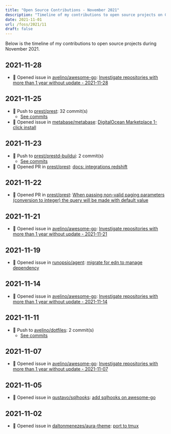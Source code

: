 ```yaml
---
title: "Open Source Contributions - November 2021"
description: "Timeline of my contributions to open source projects on GitHub during November 2021."
date: 2021-11-01
url: /foss/2021/11
draft: false
---
```


Below is the timeline of my contributions to open source projects during November 2021.

## 2021-11-28

- 🐛 Opened issue in [avelino/awesome-go](https://github.com/avelino/awesome-go): [Investigate repositories with more than 1 year without update - 2021-11-28](https://github.com/avelino/awesome-go/issues/3920)

## 2021-11-25

- 🔨 Push to [prest/prest](https://github.com/prest/prest): 32 commit(s)
  - [See commits](https://github.com/prest/prest/commits?author=avelino&since=2021-11-25T00:00:00Z&until=2021-11-25T23:59:59Z)
- 🐛 Opened issue in [metabase/metabase](https://github.com/metabase/metabase): [DigitalOcean Marketplace 1-click install](https://github.com/metabase/metabase/issues/19097)

## 2021-11-23

- 🔨 Push to [prest/prestd-buildui](https://github.com/prest/prestd-buildui): 2 commit(s)
  - [See commits](https://github.com/prest/prestd-buildui/commits?author=avelino&since=2021-11-23T00:00:00Z&until=2021-11-23T23:59:59Z)
- 🔀 Opened PR in [prest/prest](https://github.com/prest/prest): [docs: integrations redshift](https://github.com/prest/prest/pull/626)

## 2021-11-22

- 🔀 Opened PR in [prest/prest](https://github.com/prest/prest): [When passing non-valid paging parameters (conversion to integer) the query will be made with default value](https://github.com/prest/prest/pull/625)

## 2021-11-21

- 🐛 Opened issue in [avelino/awesome-go](https://github.com/avelino/awesome-go): [Investigate repositories with more than 1 year without update - 2021-11-21](https://github.com/avelino/awesome-go/issues/3911)

## 2021-11-19

- 🐛 Opened issue in [runopsio/agent](https://github.com/runopsio/agent): [migrate for edn to manage dependency](https://github.com/runopsio/agent/issues/32)

## 2021-11-14

- 🐛 Opened issue in [avelino/awesome-go](https://github.com/avelino/awesome-go): [Investigate repositories with more than 1 year without update - 2021-11-14](https://github.com/avelino/awesome-go/issues/3894)

## 2021-11-11

- 🔨 Push to [avelino/dotfiles](https://github.com/avelino/dotfiles): 2 commit(s)
  - [See commits](https://github.com/avelino/dotfiles/commits?author=avelino&since=2021-11-11T00:00:00Z&until=2021-11-11T23:59:59Z)

## 2021-11-07

- 🐛 Opened issue in [avelino/awesome-go](https://github.com/avelino/awesome-go): [Investigate repositories with more than 1 year without update - 2021-11-07](https://github.com/avelino/awesome-go/issues/3889)

## 2021-11-05

- 🐛 Opened issue in [qustavo/sqlhooks](https://github.com/qustavo/sqlhooks): [add sqlhooks on awesome-go](https://github.com/qustavo/sqlhooks/issues/48)

## 2021-11-02

- 🐛 Opened issue in [daltonmenezes/aura-theme](https://github.com/daltonmenezes/aura-theme): [port to tmux](https://github.com/daltonmenezes/aura-theme/issues/74)

